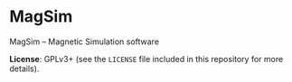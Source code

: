 # MagSim
MagSim – Magnetic Simulation software

__License__: GPLv3+ (see the `LICENSE` file included in this repository for more details).

